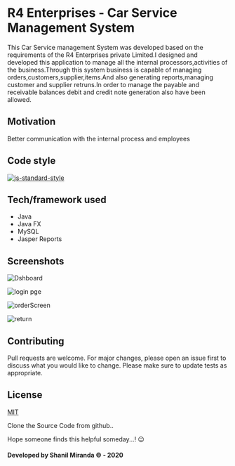 # R4 Enterprises - Car Service Management System

This Car Service management System was developed based on the requirements of the R4 Enterprises private Limited.I designed and developed this application to manage all the internal processors,activities of the business.Through this system business is capable of managing orders,customers,supplier,items.And also generating reports,managing customer and supplier retruns.In order to manage the payable and receivable balances debit and credit note generation also have been allowed.

## Motivation

Better communication with the internal process and employees

## Code style
[![js-standard-style](https://img.shields.io/azure-devops/coverage/swellaby/opensource/25.svg)](https://google.com)
 

## Tech/framework used
* Java
* Java FX
* MySQL
* Jasper Reports

## Screenshots
![Dshboard](https://user-images.githubusercontent.com/56855063/92522677-a5012100-f20e-11ea-9ea1-77e23564ef87.png)

![login pge](https://user-images.githubusercontent.com/56855063/92522683-a6cae480-f20e-11ea-9802-9c2e4ce84e1d.png)

![orderScreen](https://user-images.githubusercontent.com/56855063/92522684-a7637b00-f20e-11ea-8056-489c2b0e3f64.png)

![return](https://user-images.githubusercontent.com/56855063/92522686-a7fc1180-f20e-11ea-95a1-b6cc7a82425c.png)


## Contributing
Pull requests are welcome. For major changes, please open an issue first to discuss what you would like to change.
Please make sure to update tests as appropriate.

## License
[MIT](https://choosealicense.com/licenses/mit/)

Clone the Source Code from github..

Hope someone finds this helpful someday...! :wink:

#### Developed by Shanil Miranda © - 2020
